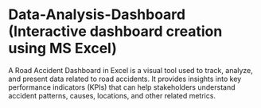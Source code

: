 # Data-Analysis-Dashboard (Interactive dashboard creation using MS Excel)
A Road Accident Dashboard in Excel is a visual tool used to track, analyze, and present data related to road accidents. It provides insights into key performance indicators (KPIs) that can help stakeholders understand accident patterns, causes, locations, and other related metrics. 
